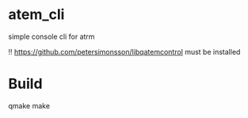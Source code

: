 # atem_cli
simple console cli for atrm

!! https://github.com/petersimonsson/libqatemcontrol must be installed

# Build
qmake
make
